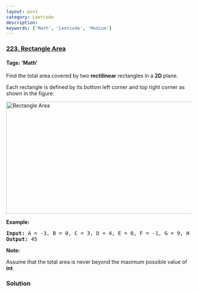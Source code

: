 ```yaml
---
layout: post
category: Leetcode
description: 
keywords: ['Math', 'Leetcode', 'Medium']
---
```

### [223. Rectangle Area](https://leetcode.com/problems/rectangle-area)

#### Tags: 'Math'

<div class="content__u3I1 question-content__JfgR"><div><p>Find the total area covered by two <strong>rectilinear</strong> rectangles in a <strong>2D</strong> plane.</p>
<p>Each rectangle is defined by its bottom left corner and top right corner as shown in the figure.</p>
<p><img alt="Rectangle Area" src="https://assets.leetcode.com/uploads/2018/10/22/rectangle_area.png" style="width: 542px; height: 304px;"/></p>
<p><strong>Example:</strong></p>
<pre><strong>Input: </strong>A = <span id="example-input-1-1">-3</span>, B = <span id="example-input-1-2">0</span>, C = <span id="example-input-1-3">3</span>, D = <span id="example-input-1-4">4</span>, E = <span id="example-input-1-5">0</span>, F = <span id="example-input-1-6">-1</span>, G = <span id="example-input-1-7">9</span>, H = <span id="example-input-1-8">2</span>
<strong>Output: </strong><span id="example-output-1">45</span></pre>
<p><strong>Note:</strong></p>
<p>Assume that the total area is never beyond the maximum possible value of <strong>int</strong>.</p>
</div></div>

### Solution
